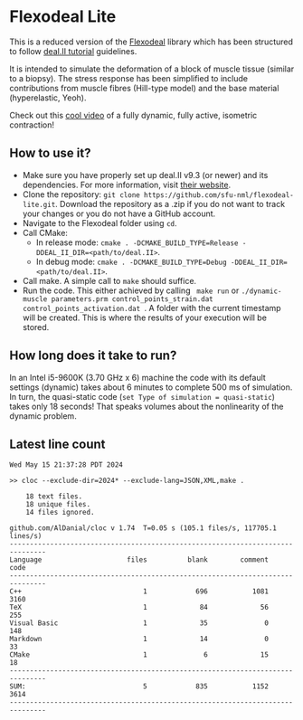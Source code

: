 # Flexodeal Lite
This is a reduced version of the [Flexodeal](https://github.com/javieralmonacid/flexodeal) library which has been structured to follow [deal.II tutorial](https://www.dealii.org/current/doxygen/deal.II/Tutorial.html) guidelines. 

It is intended to simulate the deformation of a block of muscle tissue (similar to a biopsy). The stress response has been simplified to include contributions from muscle fibres (Hill-type model) and the base material (hyperelastic, Yeoh).

Check out this [cool video](https://youtu.be/CCTiSV1Vl7o) of a fully dynamic, fully active, isometric contraction!

## How to use it?

- Make sure you have properly set up deal.II v9.3 (or newer) and its dependencies. For more information, visit [their website](http://www.dealii.org).
- Clone the repository: ```git clone https://github.com/sfu-nml/flexodeal-lite.git```. Download the repository as a .zip if you do not want to track your changes or you do not have a GitHub account.
- Navigate to the Flexodeal folder using ```cd```.
- Call CMake:
    - In release mode: ```cmake . -DCMAKE_BUILD_TYPE=Release -DDEAL_II_DIR=<path/to/deal.II>```.
    - In debug mode: ```cmake . -DCMAKE_BUILD_TYPE=Debug -DDEAL_II_DIR=<path/to/deal.II>```.
- Call make. A simple call to ```make``` should suffice.
- Run the code. This either achieved by calling ``` make run``` or ```./dynamic-muscle parameters.prm control_points_strain.dat control_points_activation.dat ```. A folder with the current timestamp will be created. This is where the results of your execution will be stored.

## How long does it take to run?

In an Intel i5-9600K (3.70 GHz x 6) machine the code with its default settings (dynamic) takes about 6 minutes to complete 500 ms of simulation. In turn, the quasi-static code (`set Type of simulation = quasi-static`) takes only 18 seconds! That speaks volumes about the nonlinearity of the dynamic problem.

## Latest line count

```
Wed May 15 21:37:28 PDT 2024

>> cloc --exclude-dir=2024* --exclude-lang=JSON,XML,make .
    
    18 text files.
    18 unique files.                              
    14 files ignored.

github.com/AlDanial/cloc v 1.74  T=0.05 s (105.1 files/s, 117705.1 lines/s)
-------------------------------------------------------------------------------
Language                     files          blank        comment           code
-------------------------------------------------------------------------------
C++                              1            696           1081           3160
TeX                              1             84             56            255
Visual Basic                     1             35              0            148
Markdown                         1             14              0             33
CMake                            1              6             15             18
-------------------------------------------------------------------------------
SUM:                             5            835           1152           3614
-------------------------------------------------------------------------------

```
